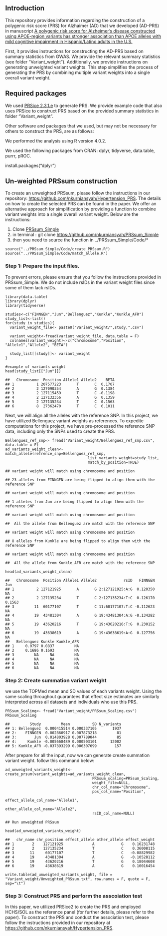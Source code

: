 ## Introduction

This repository provides information regarding the construction of a
polygenic risk score (PRS) for Alzhaimer (AD) that we developed (AD-PRS)
in manuscript [A polygenic risk score for Alzheimer’s disease
constructed using APOE-region variants has stronger association than
APOE alleles with mild cognitive impairment in Hispanic/Latino adults in
the
U.S.](https://alzres.biomedcentral.com/articles/10.1186/s13195-023-01298-3 "A polygenic risk score for Alzheimer’s disease constructed using APOE-region variants has stronger association than APOE alleles with mild cognitive impairment in Hispanic/Latino adults in the")

First, it provides instructions for constructing the AD-PRS based on
summary statistics from GWAS. We provide the relevant summary statistics
(see folder “Variant\_weight”). Additionally, we provide instructions on
generating unweighted variant weights. This step simplifies the process
of generating the PRS by combining multiple variant weights into a
single overall variant weight.

## Required packages

We used [PRSice
2.3.1.e](https://choishingwan.github.io/PRSice/ "PRSice 2.3.1.e") to
generate PRS. We provide example code that also uses PRSice to construct
PRS based on the provided summary statistics in folder
“Variant\_weight”.

Other software and packages that we used, but may not be necessary for
others to construct the PRS, are as follows:

We performed the analysis using R version 4.0.2.

We used the following packages from CRAN: dplyr, tidyverse, data.table,
purrr, pROC.

install.packages(“dplyr”)

## Un-weighted PRSsum construction

To create an unweighted PRSsum, please follow the instructions in our
repository: <https://github.com/nkurniansyah/Hypertension_PRS>. The
details on how to create the selected PRS can be found in the paper. We
offer an alternative approach for simplification by providing a function
to combine variant weights into a single overall variant weight. Below
are the instructions:

1.  Clone
    [PRSsum\_Simple](https://github.com/nkurniansyah/PRSsum_Simple "PRSsum_Simple")
2.  in terminal : git clone
    <https://github.com/nkurniansyah/PRSsum_Simple>
3.  then you need to source the function in ../PRSsum\_Simple/Code/\*

<!-- -->

    source("../PRSsum_Simple/Code/create_PRSsum.R")
    source("../PRSsum_Simple/Code/match_allele.R")

### Step 1: Prepare the input files.

To prevent errors, please ensure that you follow the instructions
provided in PRSsum\_Simple. We do not include rsIDs in the variant
weight files since some of them lack rsIDs.

    library(data.table)
    library(dplyr)
    library(tidyverse)

    studies<-c("FINNGEN","Jun","Bellenguez","Kunkle","Kunkle_AFR")
    study_list<-list()
    for(study in studies){
      variant_weight_file<- paste0("Variant_weight/",study,".csv")
      
      variant_weight<-fread(variant_weight_file, data.table = F)
      colnames(variant_weight)<-c("Chromosome","Position", "Allele1","Allele2", "BETA")

      study_list[[study]]<- variant_weight
    }

    #example of variants weight
    head(study_list[["Jun"]])

    ##   Chromosome  Position Allele1 Allele2    BETA
    ## 1          1 207577223       T       C  0.1707
    ## 2          2 127090354       A       G  0.1384
    ## 3          2 127115459       T       C -0.1198
    ## 4          2 127132356       A       G  0.1359
    ## 5          2 127135234       T       C  0.1563
    ## 6          8  27362470       T       C  0.1011

Next, we will align all the alleles with the reference SNP. In this
project, we have utilized Bellenguez variant weights as references. To
expedite computations for this project, we have pre-processed the
reference SNP data, including only the SNPs used to create the PRS.

    Bellenguez_ref_snp<- fread("Variant_weight/Bellenguez_ref_snp.csv", data.table = F)
    ad_variants_weight_clean<- match_allele(refrence_snp=Bellenguez_ref_snp, 
                                         list_variants_weight=study_list,
                                         match_by_position=TRUE)

    ## variant weight will match using chromosome and position

    ## 23 alleles from FINNGEN are being flipped to align them with the reference SNP

    ## variant weight will match using chromosome and position

    ## 1 alleles from Jun are being flipped to align them with the reference SNP

    ## variant weight will match using chromosome and position

    ##  All the allele from Bellenguez are match with the reference SNP

    ## variant weight will match using chromosome and position

    ## 8 alleles from Kunkle are being flipped to align them with the reference SNP

    ## variant weight will match using chromosome and position

    ##  All the allele from Kunkle_AFR are match with the reference SNP

    head(ad_variants_weight_clean)

    ##   Chromosome  Position Allele1 Allele2            rsID   FINNGEN    Jun
    ## 1          2 127121925       A       G 2:127121925:A:G  0.120350     NA
    ## 2          2 127135234       T       C 2:127135234:T:C  0.126170 0.1563
    ## 3         11  60177107       T       C 11:60177107:T:C -0.112623     NA
    ## 4         19  43481304       A       G 19:43481304:A:G -0.134282     NA
    ## 5         19  43620216       T       G 19:43620216:T:G  0.230152     NA
    ## 6         19  43638619       A       G 19:43638619:A:G  0.127756     NA
    ##   Bellenguez Kunkle Kunkle_AFR
    ## 1     0.0797 0.0837         NA
    ## 2     0.1686 0.1693         NA
    ## 3         NA     NA         NA
    ## 4         NA     NA         NA
    ## 5         NA     NA         NA
    ## 6         NA     NA         NA

### Step 2: Create summation variant weight

we use the TOPMed mean and SD values of each variants weight. Using the
same scaling throughout guarantees that effect size estimates are
similarly interpreted across all datasets and individuals who use this
PRS.

    PRSsum_Scaling<- fread("Variant_weight/PRSsum_Scaling.csv")
    PRSsum_Scaling

    ##         Study         Mean          SD N_variants
    ## 1: Bellenguez  0.000415514 0.000337105       1937
    ## 2:    FINNGEN  0.002860917 0.007873218         81
    ## 3:        Jun  0.014803928 0.007789044         85
    ## 4:     Kunkle -0.005668489 0.000503101      12002
    ## 5: Kunkle_AFR -0.037393299 0.006307699        157

After prepare for all the input, now we can generate create summation
variant weight. follow this command below:

    ad_unweigted_variants_weight<- create_prsum(variant_weights=ad_variants_weight_clean, 
                                           PRSsum_scaling=PRSsum_Scaling, 
                                           weight_file=NULL,
                                           chr_col_name="Chromosome", 
                                           pos_col_name="Position", 
                                           effect_allele_col_name="Allele1",
                                           other_allele_col_name="Allele2",
                                           rsID_col_name=NULL)

    ## Run unweighted PRSsum

    head(ad_unweigted_variants_weight)

    ##   chr_name chr_position effect_allele other_allele effect_weight
    ## 1        2    127121925             A            G    0.16231748
    ## 2        2    127135234             T            C    0.36008115
    ## 3       11     60177107             T            C   -0.08829982
    ## 4       19     43481304             A            G   -0.10528112
    ## 5       19     43620216             T            G    0.18044608
    ## 6       19     43638619             A            G    0.10016454

    write.table(ad_unweigted_variants_weight, file = "Variant_weight/Unweighted_PRSsum.txt", row.names = F, quote = F, sep="\t")

### Step 3: Construct PRS and perform the asscoiation test

In this paper, we utilized PRSice2 to create the PRS and employed
HCHS/SOL as the reference panel (for further details, please refer to
the paper). To construct the PRS and conduct the association test,
please follow the instructions provided in our repository at
<https://github.com/nkurniansyah/Hypertension_PRS>.
